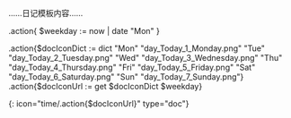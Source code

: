 ……日记模板内容……



.action{ $weekday := now | date "Mon" }

.action{$docIconDict := dict "Mon" "day_Today_1_Monday.png" "Tue" "day_Today_2_Tuesday.png" "Wed" "day_Today_3_Wednesday.png" "Thu" "day_Today_4_Thursday.png" "Fri" "day_Today_5_Friday.png" "Sat" "day_Today_6_Saturday.png" "Sun" "day_Today_7_Sunday.png"} 
.action{$docIconUrl := get $docIconDict $weekday}


{: icon="time/.action{$docIconUrl}"   type="doc"}